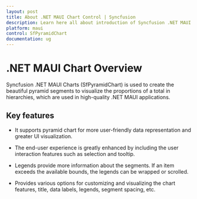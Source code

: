 ```yaml
---
layout: post
title: About .NET MAUI Chart Control | Syncfusion
description: Learn here all about introduction of Syncfusion .NET MAUI Chart(SfPyramidChart) control with key features and more.
platform: maui
control: SfPyramidChart
documentation: ug
---
```


# .NET MAUI Chart Overview

Syncfusion .NET MAUI Charts (SfPyramidChart) is used to create the beautiful pyramid segments to visualize the proportions of a total in hierarchies, which are used in high-quality .NET MAUI applications.

## Key features

* It supports pyramid chart for more user-friendly data representation and greater UI visualization.

* The end-user experience is greatly enhanced by including the user interaction features such as selection and tooltip.

* Legends provide more information about the segments. If an item exceeds the available bounds, the legends can be wrapped or scrolled.

* Provides various options for customizing and visualizing the chart features, title, data labels, legends, segment spacing, etc.
